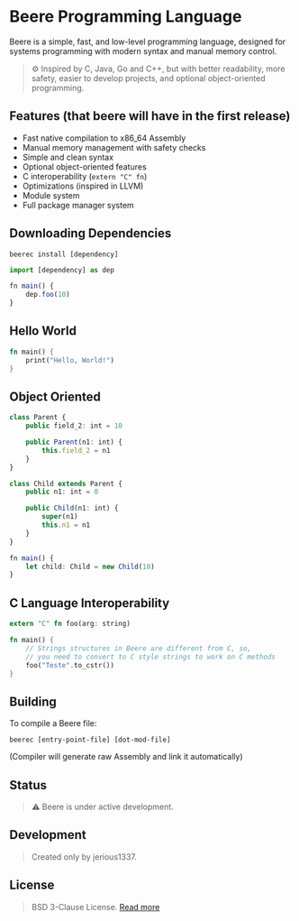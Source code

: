 # Beere Programming Language

Beere is a simple, fast, and low-level programming language, designed for systems programming with modern syntax and manual memory control.

> ⚙️ Inspired by C, Java, Go and C++, but with better readability, more safety, easier to develop projects, and optional object-oriented programming.

## Features (that beere will have in the **first** release)

- Fast native compilation to x86_64 Assembly  
- Manual memory management with safety checks  
- Simple and clean syntax
- Optional object-oriented features
- C interoperability (`extern "C" fn`)
- Optimizations (inspired in LLVM)
- Module system
- Full package manager system

## Downloading Dependencies
```
beerec install [dependency]
```

```ts
import [dependency] as dep

fn main() {
    dep.foo(10)
}
```

## Hello World

```rs
fn main() {
    print("Hello, World!")
}
```

## Object Oriented
```ts
class Parent {
    public field_2: int = 10

    public Parent(n1: int) {
        this.field_2 = n1
    }
}

class Child extends Parent {
    public n1: int = 0

    public Child(n1: int) {
        super(n1)
        this.n1 = n1
    }
}

fn main() {
    let child: Child = new Child(10)
}
```

## C Language Interoperability
```rs
extern "C" fn foo(arg: string)

fn main() {
    // Strings structures in Beere are different from C, so,
    // you need to convert to C style strings to work on C methods
    foo("Teste".to_cstr())
}
```

## Building
To compile a Beere file:

```
beerec [entry-point-file] [dot-mod-file]
```
(Compiler will generate raw Assembly and link it automatically)

## Status

> ⚠️ Beere is under active development.

## Development
> Created only by jerious1337.

## License
> BSD 3-Clause License. [Read more](https://github.com/beere-lang/beere?tab=BSD-3-Clause-1-ov-file)

